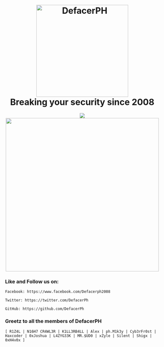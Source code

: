 <h1 align="center">
  <br>
  <a href="https://defacerph.neocities.org"><img src="https://defacerph.neocities.org/assets/img/logo.gif" hight="200" width="300" alt="DefacerPH"></a>
  <br>
  Breaking your security since 2008
</h1>

<p align="center"><a href="https://github.com/mkdirlove">
<!-- <img height="165" src="https://github-readme-stats.vercel.app/api?username=mkdirlove&show_icons=true&include_all_commits=true&theme=react&cache_seconds=3200&hide_border=true" /></a>
&nbsp;&nbsp;&nbsp;
<a href="https://github.com/mkdirlove"><img src="https://github-readme-stats.vercel.app/api/top-langs/?username=mkdirlove&layout=compact&theme=react&hide_border=true" /> -->
<img src="https://streak-stats.demolab.com?user=mkdirlove&theme=dark">
<a href="https://github.com/mkdirlove"><img width=500 src="https://github-profile-trophy.vercel.app/?username=mkdirlove&theme=darkhub&title=MultiLanguage,Followers,Repositories,Stars,Commits,PullRequest"/>
</a></p>

### Like and Follow us on:

```
Facebook: https://www.facebook.com/Defacerph2008
```
```
Twitter: https://twitter.com/DefacerPh
```
```
GitHub: https://github.com/DefacerPh
```

### Greetz to all the members of DefacerPH

```
[ R1Z4L | N16H7 CR4WL3R | K1LL3RB4LL | Alex | ph.M1k3y | Cyb3rFr0st | Haxcoder | 0xJoshua | L4ZYG33K | MR.$UD0 | xZyle | Silent | Shigx | 0xH4v0x ]
```
